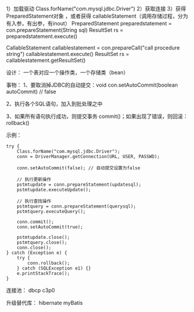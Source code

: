 1）加载驱动
Class.forName("com.mysql.jdbc.Driver")
2）获取连接
3）获得PreparedStatement对象 ，或者获得 callableStatement（调用存储过程，分为有入参，有出参，有inout）
PreparedStatement preparedstatement = con.prepareStatement(String sql)
ResultSet rs = preparedstatement.execute()

CallableStatement	callablestatement = con.prepareCall("call procedure string")
callablestatement.execute()
ResultSet rs = callablestatement.getResultSet()

设计：
一个表对应一个操作类，一个存储类（bean）


事物：
1、要取消掉JDBC的自动提交：void con.setAutoCommit(boolean autoCommit)  // false

2、执行各个SQL语句，加入到批处理之中

3、如果所有语句执行成功，则提交事务 commit()；如果出现了错误，则回滚：rollback()

示例：
```
try {  
    Class.forName("com.mysql.jdbc.Driver");  
    conn = DriverManager.getConnection(URL, USER, PASSWD);  

    conn.setAutoCommit(false); // 自动提交设置为false  

    // 执行更新操作  
    pstmtupdate = conn.prepareStatement(updatesql);  
    pstmtupdate.executeUpdate();  

    // 执行查找操作  
    pstmtquery = conn.prepareStatement(querysql);  
    pstmtquery.executeQuery();  

    conn.commit();  
    conn.setAutoCommit(true);  

    pstmtupdate.close();  
    pstmtquery.close();  
    conn.close();  
} catch (Exception e) {  
    try {  
        conn.rollback();  
    } catch (SQLException e1) {}  
    e.printStackTrace();  
} 
```

连接池：
dbcp
c3p0

升级替代库：
hibernate
myBatis
